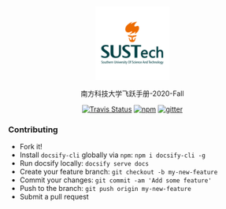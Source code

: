<p align="center">
  <a href="https://sustech-application.github.io/2020-Fall">
    <img alt="docsify" src="./docs/src/_media/SUSTech_University_Logo.png" height="150">
  </a>
</p>

<p align="center">
  南方科技大学飞跃手册-2020-Fall
</p>


<p align="center">
  <a href="https://travis-ci.org/SUSTech-Application/2019-Fall"><img alt="Travis Status" src="https://img.shields.io/travis/SUSTech-Application/2019-Fall/master.svg"></a>
  <a href="https://www.npmjs.com/package/docsify"><img alt="npm" src="https://img.shields.io/npm/v/docsify.svg"></a>
  <a href="https://gitter.im/SUSTech-Application/2020-Fall?utm_source=badge&utm_medium=badge&utm_campaign=pr-badge&utm_content=badge"><img alt="gitter" src="https://badges.gitter.im/SUSTech-Application/2020-Fall.svg"></a>
</p>

### Contributing

- Fork it!
- Install `docsify-cli` globally via `npm`: `npm i docsify-cli -g`
- Run docsify locally: `docsify serve docs`
- Create your feature branch: `git checkout -b my-new-feature`
- Commit your changes: `git commit -am 'Add some feature'`
- Push to the branch: `git push origin my-new-feature`
- Submit a pull request
